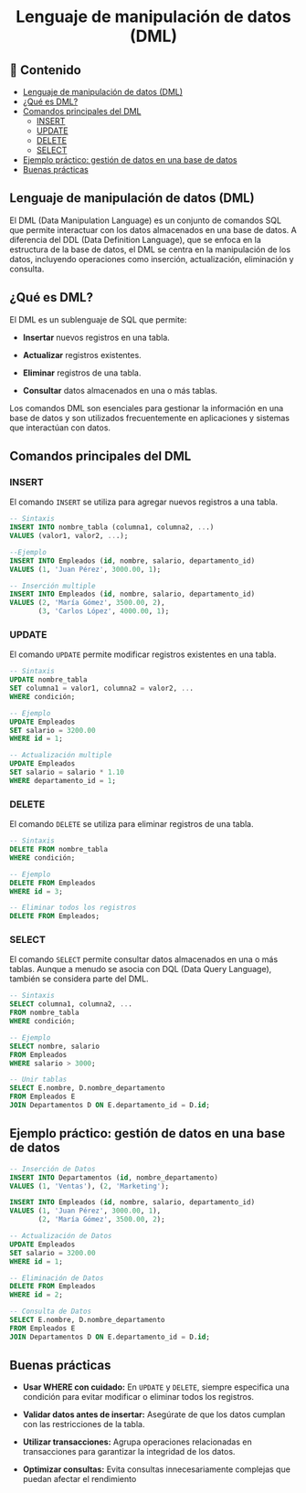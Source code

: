 <h1 align="center">Lenguaje de manipulación de datos (DML)</h1>

<h2>📑 Contenido</h2>

- [Lenguaje de manipulación de datos (DML)](#lenguaje-de-manipulación-de-datos-dml)
- [¿Qué es DML?](#qué-es-dml)
- [Comandos principales del DML](#comandos-principales-del-dml)
  - [INSERT](#insert)
  - [UPDATE](#update)
  - [DELETE](#delete)
  - [SELECT](#select)
- [Ejemplo práctico: gestión de datos en una base de datos](#ejemplo-práctico-gestión-de-datos-en-una-base-de-datos)
- [Buenas prácticas](#buenas-prácticas)

## Lenguaje de manipulación de datos (DML)

El DML (Data Manipulation Language) es un conjunto de comandos SQL que permite interactuar con los datos almacenados en una base de datos. A diferencia del DDL (Data Definition Language), que se enfoca en la estructura de la base de datos, el DML se centra en la manipulación de los datos, incluyendo operaciones como inserción, actualización, eliminación y consulta.

## ¿Qué es DML?

El DML es un sublenguaje de SQL que permite:

- **Insertar** nuevos registros en una tabla.

- **Actualizar** registros existentes.

- **Eliminar** registros de una tabla.

- **Consultar** datos almacenados en una o más tablas.

Los comandos DML son esenciales para gestionar la información en una base de datos y son utilizados frecuentemente en aplicaciones y sistemas que interactúan con datos.

## Comandos principales del DML

### INSERT

El comando `INSERT` se utiliza para agregar nuevos registros a una tabla.

```sql
-- Sintaxis
INSERT INTO nombre_tabla (columna1, columna2, ...)
VALUES (valor1, valor2, ...);

--Ejemplo
INSERT INTO Empleados (id, nombre, salario, departamento_id)
VALUES (1, 'Juan Pérez', 3000.00, 1);

-- Inserción multiple
INSERT INTO Empleados (id, nombre, salario, departamento_id)
VALUES (2, 'María Gómez', 3500.00, 2),
       (3, 'Carlos López', 4000.00, 1);
```

### UPDATE

El comando `UPDATE` permite modificar registros existentes en una tabla.

```sql
-- Sintaxis
UPDATE nombre_tabla
SET columna1 = valor1, columna2 = valor2, ...
WHERE condición;

-- Ejemplo
UPDATE Empleados
SET salario = 3200.00
WHERE id = 1;

-- Actualización multiple
UPDATE Empleados
SET salario = salario * 1.10
WHERE departamento_id = 1;

```

### DELETE

El comando `DELETE` se utiliza para eliminar registros de una tabla.

```sql
-- Sintaxis
DELETE FROM nombre_tabla
WHERE condición;

-- Ejemplo
DELETE FROM Empleados
WHERE id = 3;

-- Eliminar todos los registros
DELETE FROM Empleados;
```

### SELECT

El comando `SELECT` permite consultar datos almacenados en una o más tablas. Aunque a menudo se asocia con DQL (Data Query Language), también se considera parte del DML.

```sql
-- Sintaxis
SELECT columna1, columna2, ...
FROM nombre_tabla
WHERE condición;

-- Ejemplo
SELECT nombre, salario
FROM Empleados
WHERE salario > 3000;

-- Unir tablas
SELECT E.nombre, D.nombre_departamento
FROM Empleados E
JOIN Departamentos D ON E.departamento_id = D.id;
```

## Ejemplo práctico: gestión de datos en una base de datos

```sql
-- Inserción de Datos
INSERT INTO Departamentos (id, nombre_departamento)
VALUES (1, 'Ventas'), (2, 'Marketing');

INSERT INTO Empleados (id, nombre, salario, departamento_id)
VALUES (1, 'Juan Pérez', 3000.00, 1),
       (2, 'María Gómez', 3500.00, 2);

-- Actualización de Datos
UPDATE Empleados
SET salario = 3200.00
WHERE id = 1;

-- Eliminación de Datos
DELETE FROM Empleados
WHERE id = 2;

-- Consulta de Datos
SELECT E.nombre, D.nombre_departamento
FROM Empleados E
JOIN Departamentos D ON E.departamento_id = D.id;
```

## Buenas prácticas

- **Usar WHERE con cuidado:** En `UPDATE` y `DELETE`, siempre especifica una condición para evitar modificar o eliminar todos los registros.

- **Validar datos antes de insertar:** Asegúrate de que los datos cumplan con las restricciones de la tabla.

- **Utilizar transacciones:** Agrupa operaciones relacionadas en transacciones para garantizar la integridad de los datos.

- **Optimizar consultas:** Evita consultas innecesariamente complejas que puedan afectar el rendimiento
